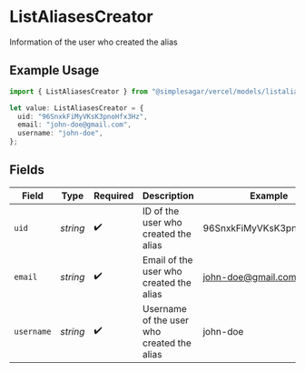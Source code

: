 # ListAliasesCreator

Information of the user who created the alias

## Example Usage

```typescript
import { ListAliasesCreator } from "@simplesagar/vercel/models/listaliasesop.js";

let value: ListAliasesCreator = {
  uid: "96SnxkFiMyVKsK3pnoHfx3Hz",
  email: "john-doe@gmail.com",
  username: "john-doe",
};
```

## Fields

| Field                                      | Type                                       | Required                                   | Description                                | Example                                    |
| ------------------------------------------ | ------------------------------------------ | ------------------------------------------ | ------------------------------------------ | ------------------------------------------ |
| `uid`                                      | *string*                                   | :heavy_check_mark:                         | ID of the user who created the alias       | 96SnxkFiMyVKsK3pnoHfx3Hz                   |
| `email`                                    | *string*                                   | :heavy_check_mark:                         | Email of the user who created the alias    | john-doe@gmail.com                         |
| `username`                                 | *string*                                   | :heavy_check_mark:                         | Username of the user who created the alias | john-doe                                   |